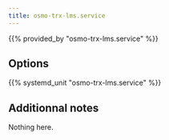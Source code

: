 ```yaml
---
title: osmo-trx-lms.service
---
```


{{% provided_by "osmo-trx-lms.service" %}}

## Options

{{% systemd_unit "osmo-trx-lms.service" %}}

## Additionnal notes

Nothing here.